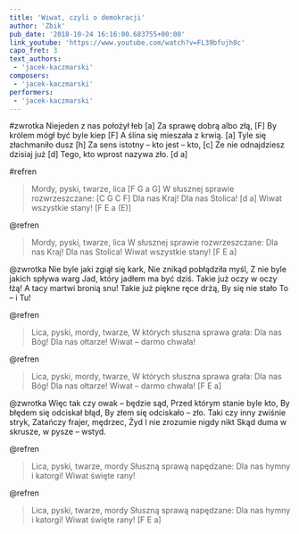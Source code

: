 ```yaml
---
title: 'Wiwat, czyli o demokracji'
author: 'Zbik'
pub_date: '2018-10-24 16:16:00.683755+00:00'
link_youtube: 'https://www.youtube.com/watch?v=FL39bfujh8c'
capo_fret: 3
text_authors:
 - 'jacek-kaczmarski'
composers:
 - 'jacek-kaczmarski'
performers:
 - 'jacek-kaczmarski'
---
```


#zwrotka
Niejeden z nas położył łeb [a]
Za sprawę dobrą albo złą, [F]
By królem mógł być byle kiep [F]
A ślina się mieszała z krwią. [a]
Tyle się złachmaniło dusz [h]
Za sens istotny – kto jest – kto, [c]
Że nie odnajdziesz dzisiaj już [d]
Tego, kto wprost nazywa zło. [d a]
 
#refren
>Mordy, pyski, twarze, lica [F G a G]
>W słusznej sprawie rozwrzeszczane: [C G C F]
>Dla nas Kraj! Dla nas Stolica! [d a]
>Wiwat wszystkie stany! [F E a (E)]
 
@refren
>Mordy, pyski, twarze, lica
>W słusznej sprawie rozwrzeszczane:
>Dla nas Kraj! Dla nas Stolica!
>Wiwat wszystkie stany! [F E a]
 
@zwrotka
Nie byle jaki zgiął się kark,
Nie znikąd pobłądziła myśl,
Z nie byle jakich spływa warg
Jad, który jadłem ma być dziś.
Takie już oczy w oczy łżą!
A tacy martwi bronią snu!
Takie już piękne ręce drżą,
By się nie stało To – i Tu!
 
@refren
>Lica, pyski, mordy, twarze,
>W których słuszna sprawa grała:
>Dla nas Bóg! Dla nas ołtarze!
>Wiwat – darmo chwała!
 
@refren
>Lica, pyski, mordy, twarze,
>W których słuszna sprawa grała:
>Dla nas Bóg! Dla nas ołtarze!
>Wiwat – darmo chwała! [F E a]
 
@zwrotka
Więc tak czy owak – będzie sąd,
Przed którym stanie byle kto,
By błędem się odciskał błąd,
By złem się odciskało – zło.
Taki czy inny zwiśnie stryk,
Zatańczy frajer, mędrzec, Żyd
I nie zrozumie nigdy nikt
Skąd duma w skrusze, w pysze – wstyd.
 
@refren
>Lica, pyski, twarze, mordy
>Słuszną sprawą napędzane:
>Dla nas hymny i katorgi!
>Wiwat święte rany!
 
@refren
>Lica, pyski, twarze, mordy
>Słuszną sprawą napędzane:
>Dla nas hymny i katorgi!
>Wiwat święte rany! [F E a]